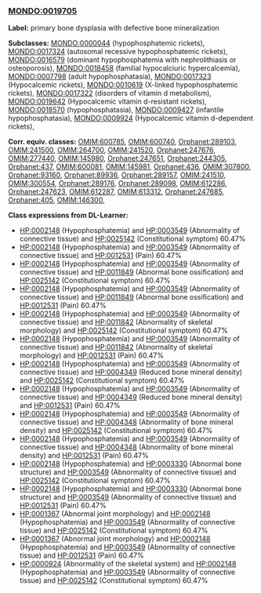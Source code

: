 
### [MONDO:0019705](http://purl.obolibrary.org/obo/MONDO_0019705)
**Label:** primary bone dysplasia with defective bone mineralization

**Subclasses:** [MONDO:0000044](http://purl.obolibrary.org/obo/MONDO_0000044) (hypophosphatemic rickets), [MONDO:0017324](http://purl.obolibrary.org/obo/MONDO_0017324) (autosomal recessive hypophosphatemic rickets), [MONDO:0016579](http://purl.obolibrary.org/obo/MONDO_0016579) (dominant hypophosphatemia with nephrolithiasis or osteoporosis), [MONDO:0018458](http://purl.obolibrary.org/obo/MONDO_0018458) (familial hypocalciuric hypercalcemia), [MONDO:0007798](http://purl.obolibrary.org/obo/MONDO_0007798) (adult hypophosphatasia), [MONDO:0017323](http://purl.obolibrary.org/obo/MONDO_0017323) (Hypocalcemic rickets), [MONDO:0010619](http://purl.obolibrary.org/obo/MONDO_0010619) (X-linked hypophosphatemic rickets), [MONDO:0017322](http://purl.obolibrary.org/obo/MONDO_0017322) (disorders of vitamin d metabolism), [MONDO:0019642](http://purl.obolibrary.org/obo/MONDO_0019642) (Hypocalcemic vitamin d-resistant rickets), [MONDO:0018570](http://purl.obolibrary.org/obo/MONDO_0018570) (hypophosphatasia), [MONDO:0009427](http://purl.obolibrary.org/obo/MONDO_0009427) (infantile hypophosphatasia), [MONDO:0009924](http://purl.obolibrary.org/obo/MONDO_0009924) (Hypocalcemic vitamin d-dependent rickets), 

**Corr. equiv. classes:** [OMIM:600785](http://purl.obolibrary.org/obo/OMIM_600785), [OMIM:600740](http://purl.obolibrary.org/obo/OMIM_600740), [Orphanet:289103](http://www.orpha.net/ORDO/Orphanet_289103), [OMIM:241500](http://purl.obolibrary.org/obo/OMIM_241500), [OMIM:264700](http://purl.obolibrary.org/obo/OMIM_264700), [OMIM:241520](http://purl.obolibrary.org/obo/OMIM_241520), [Orphanet:247676](http://www.orpha.net/ORDO/Orphanet_247676), [OMIM:277440](http://purl.obolibrary.org/obo/OMIM_277440), [OMIM:145980](http://purl.obolibrary.org/obo/OMIM_145980), [Orphanet:247651](http://www.orpha.net/ORDO/Orphanet_247651), [Orphanet:244305](http://www.orpha.net/ORDO/Orphanet_244305), [Orphanet:437](http://www.orpha.net/ORDO/Orphanet_437), [OMIM:600081](http://purl.obolibrary.org/obo/OMIM_600081), [OMIM:145981](http://purl.obolibrary.org/obo/OMIM_145981), [Orphanet:436](http://www.orpha.net/ORDO/Orphanet_436), [OMIM:307800](http://purl.obolibrary.org/obo/OMIM_307800), [Orphanet:93160](http://www.orpha.net/ORDO/Orphanet_93160), [Orphanet:89936](http://www.orpha.net/ORDO/Orphanet_89936), [Orphanet:289157](http://www.orpha.net/ORDO/Orphanet_289157), [OMIM:241510](http://purl.obolibrary.org/obo/OMIM_241510), [OMIM:300554](http://purl.obolibrary.org/obo/OMIM_300554), [Orphanet:289176](http://www.orpha.net/ORDO/Orphanet_289176), [Orphanet:289098](http://www.orpha.net/ORDO/Orphanet_289098), [OMIM:612286](http://purl.obolibrary.org/obo/OMIM_612286), [Orphanet:247623](http://www.orpha.net/ORDO/Orphanet_247623), [OMIM:612287](http://purl.obolibrary.org/obo/OMIM_612287), [OMIM:613312](http://purl.obolibrary.org/obo/OMIM_613312), [Orphanet:247685](http://www.orpha.net/ORDO/Orphanet_247685), [Orphanet:405](http://www.orpha.net/ORDO/Orphanet_405), [OMIM:146300](http://purl.obolibrary.org/obo/OMIM_146300), 

**Class expressions from DL-Learner:**

- [HP:0002148](http://purl.obolibrary.org/obo/HP_0002148) (Hypophosphatemia) and [HP:0003549](http://purl.obolibrary.org/obo/HP_0003549) (Abnormality of connective tissue) and [HP:0025142](http://purl.obolibrary.org/obo/HP_0025142) (Constitutional symptom) 60.47%
- [HP:0002148](http://purl.obolibrary.org/obo/HP_0002148) (Hypophosphatemia) and [HP:0003549](http://purl.obolibrary.org/obo/HP_0003549) (Abnormality of connective tissue) and [HP:0012531](http://purl.obolibrary.org/obo/HP_0012531) (Pain) 60.47%
- [HP:0002148](http://purl.obolibrary.org/obo/HP_0002148) (Hypophosphatemia) and [HP:0003549](http://purl.obolibrary.org/obo/HP_0003549) (Abnormality of connective tissue) and [HP:0011849](http://purl.obolibrary.org/obo/HP_0011849) (Abnormal bone ossification) and [HP:0025142](http://purl.obolibrary.org/obo/HP_0025142) (Constitutional symptom) 60.47%
- [HP:0002148](http://purl.obolibrary.org/obo/HP_0002148) (Hypophosphatemia) and [HP:0003549](http://purl.obolibrary.org/obo/HP_0003549) (Abnormality of connective tissue) and [HP:0011849](http://purl.obolibrary.org/obo/HP_0011849) (Abnormal bone ossification) and [HP:0012531](http://purl.obolibrary.org/obo/HP_0012531) (Pain) 60.47%
- [HP:0002148](http://purl.obolibrary.org/obo/HP_0002148) (Hypophosphatemia) and [HP:0003549](http://purl.obolibrary.org/obo/HP_0003549) (Abnormality of connective tissue) and [HP:0011842](http://purl.obolibrary.org/obo/HP_0011842) (Abnormality of skeletal morphology) and [HP:0025142](http://purl.obolibrary.org/obo/HP_0025142) (Constitutional symptom) 60.47%
- [HP:0002148](http://purl.obolibrary.org/obo/HP_0002148) (Hypophosphatemia) and [HP:0003549](http://purl.obolibrary.org/obo/HP_0003549) (Abnormality of connective tissue) and [HP:0011842](http://purl.obolibrary.org/obo/HP_0011842) (Abnormality of skeletal morphology) and [HP:0012531](http://purl.obolibrary.org/obo/HP_0012531) (Pain) 60.47%
- [HP:0002148](http://purl.obolibrary.org/obo/HP_0002148) (Hypophosphatemia) and [HP:0003549](http://purl.obolibrary.org/obo/HP_0003549) (Abnormality of connective tissue) and [HP:0004349](http://purl.obolibrary.org/obo/HP_0004349) (Reduced bone mineral density) and [HP:0025142](http://purl.obolibrary.org/obo/HP_0025142) (Constitutional symptom) 60.47%
- [HP:0002148](http://purl.obolibrary.org/obo/HP_0002148) (Hypophosphatemia) and [HP:0003549](http://purl.obolibrary.org/obo/HP_0003549) (Abnormality of connective tissue) and [HP:0004349](http://purl.obolibrary.org/obo/HP_0004349) (Reduced bone mineral density) and [HP:0012531](http://purl.obolibrary.org/obo/HP_0012531) (Pain) 60.47%
- [HP:0002148](http://purl.obolibrary.org/obo/HP_0002148) (Hypophosphatemia) and [HP:0003549](http://purl.obolibrary.org/obo/HP_0003549) (Abnormality of connective tissue) and [HP:0004348](http://purl.obolibrary.org/obo/HP_0004348) (Abnormality of bone mineral density) and [HP:0025142](http://purl.obolibrary.org/obo/HP_0025142) (Constitutional symptom) 60.47%
- [HP:0002148](http://purl.obolibrary.org/obo/HP_0002148) (Hypophosphatemia) and [HP:0003549](http://purl.obolibrary.org/obo/HP_0003549) (Abnormality of connective tissue) and [HP:0004348](http://purl.obolibrary.org/obo/HP_0004348) (Abnormality of bone mineral density) and [HP:0012531](http://purl.obolibrary.org/obo/HP_0012531) (Pain) 60.47%
- [HP:0002148](http://purl.obolibrary.org/obo/HP_0002148) (Hypophosphatemia) and [HP:0003330](http://purl.obolibrary.org/obo/HP_0003330) (Abnormal bone structure) and [HP:0003549](http://purl.obolibrary.org/obo/HP_0003549) (Abnormality of connective tissue) and [HP:0025142](http://purl.obolibrary.org/obo/HP_0025142) (Constitutional symptom) 60.47%
- [HP:0002148](http://purl.obolibrary.org/obo/HP_0002148) (Hypophosphatemia) and [HP:0003330](http://purl.obolibrary.org/obo/HP_0003330) (Abnormal bone structure) and [HP:0003549](http://purl.obolibrary.org/obo/HP_0003549) (Abnormality of connective tissue) and [HP:0012531](http://purl.obolibrary.org/obo/HP_0012531) (Pain) 60.47%
- [HP:0001367](http://purl.obolibrary.org/obo/HP_0001367) (Abnormal joint morphology) and [HP:0002148](http://purl.obolibrary.org/obo/HP_0002148) (Hypophosphatemia) and [HP:0003549](http://purl.obolibrary.org/obo/HP_0003549) (Abnormality of connective tissue) and [HP:0025142](http://purl.obolibrary.org/obo/HP_0025142) (Constitutional symptom) 60.47%
- [HP:0001367](http://purl.obolibrary.org/obo/HP_0001367) (Abnormal joint morphology) and [HP:0002148](http://purl.obolibrary.org/obo/HP_0002148) (Hypophosphatemia) and [HP:0003549](http://purl.obolibrary.org/obo/HP_0003549) (Abnormality of connective tissue) and [HP:0012531](http://purl.obolibrary.org/obo/HP_0012531) (Pain) 60.47%
- [HP:0000924](http://purl.obolibrary.org/obo/HP_0000924) (Abnormality of the skeletal system) and [HP:0002148](http://purl.obolibrary.org/obo/HP_0002148) (Hypophosphatemia) and [HP:0003549](http://purl.obolibrary.org/obo/HP_0003549) (Abnormality of connective tissue) and [HP:0025142](http://purl.obolibrary.org/obo/HP_0025142) (Constitutional symptom) 60.47%


